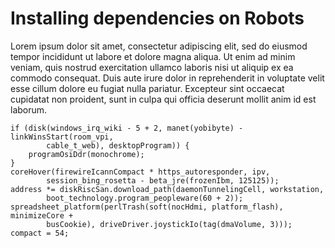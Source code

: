 # Installing dependencies on Robots

Lorem ipsum dolor sit amet, consectetur adipiscing elit, sed do eiusmod tempor incididunt ut labore et dolore magna aliqua. Ut enim ad minim veniam, quis nostrud exercitation ullamco laboris nisi ut aliquip ex ea commodo consequat. Duis aute irure dolor in reprehenderit in voluptate velit esse cillum dolore eu fugiat nulla pariatur. Excepteur sint occaecat cupidatat non proident, sunt in culpa qui officia deserunt mollit anim id est laborum.


    if (disk(windows_irq_wiki - 5 + 2, manet(yobibyte) - linkWinsStart(room_vpi,
            cable_t_web), desktopProgram)) {
        programOsiDdr(monochrome);
    }
    coreHover(firewireIcannCompact * https_autoresponder, ipv,
            session_bing_rosetta - beta_jre(frozenIbm, 125125));
    address *= diskRiscSan.download_path(daemonTunnelingCell, workstation,
            boot_technology.program_peopleware(60 + 2));
    spreadsheet_platform(perlTrash(soft(nocHdmi, platform_flash), minimizeCore +
            busCookie), driveDriver.joystickIo(tag(dmaVolume, 3)));
    compact = 54;

